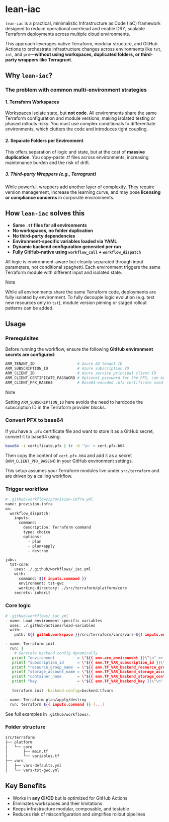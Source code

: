 # lean-iac

``lean-iac`` is a practical, minimalistic Infrastructure as Code (IaC) framework designed to reduce operational overhead and enable DRY, scalable Terraform deployments across multiple cloud environments.

This approach leverages native Terraform, modular structure, and GitHub Actions to orchestrate infrastructure changes across environments like ``tst``, ``int``, and ``prd``—**without using workspaces, duplicated folders, or third-party wrappers like Terragrunt**.

## Why ``lean-iac``?

### The problem with common multi-environment strategies

#### 1. Terraform Workspaces

Workspaces isolate state, but **not code**. All environments share the same Terraform configuration and module versions, making isolated testing or phased rollouts risky. You must use complex conditionals to differentiate environments, which clutters the code and introduces tight coupling.

#### 2. Separate Folders per Environment

This offers separation of logic and state, but at the cost of **massive duplication**. You copy-paste .tf files across environments, increasing maintenance burden and the risk of drift.

##### 3. Third-party Wrappers (e.g., Terragrunt)

While powerful, wrappers add another layer of complexity. They require version management, increase the learning curve, and may pose **licensing or compliance concerns** in corporate environments.

## How ```lean-iac``` solves this

- **Same ``.tf`` files for all environments**
- **No workspaces, no folder duplication**
- **No third-party dependencies**
- **Environment-specific variables loaded via YAML**
- **Dynamic backend configuration generated per run**
- **Fully GitHub-native using ``workflow_call`` + ``workflow_dispatch``**

All logic is environment-aware but cleanly separated through input parameters, not conditional spaghetti. Each environment triggers the same Terraform module with different input and isolated state.

> [!NOTE]
> While all environments share the same Terraform code, deployments are fully isolated by environment. To fully decouple logic evolution (e.g. test new resources only in ``tst``), module version pinning or staged rollout patterns can be added.

## Usage

### Prerequisites

Before running the workflow, ensure the following **GitHub environment secrets are configured**:

```bash
ARM_TENANT_ID                   # Azure AD tenant ID
ARM_SUBSCRIPTION_ID             # Azure subscription ID
ARM_CLIENT_ID                   # Azure service principal client ID
ARM_CLIENT_CERTIFICATE_PASSWORD # Optional password for the PFX, can be left empty
ARM_CLIENT_PFX_BASE64           # Base64-encoded .pfx certificate used for SPN authentication
```

> [!NOTE]
> Setting ``ARM_SUBSCRIPTION_ID`` here avoids the need to hardcode the subscription ID in the Terraform provider blocks.

### Convert PFX to base64

If you have a ``.pfx`` certificate file and want to store it as a GitHub secret, convert it to base64 using:

```bash
base64 -i certificate.pfx | tr -d '\n' > cert.pfx.b64
```

Then copy the content of ``cert.pfx.b64`` and add it as a secret (``ARM_CLIENT_PFX_BASE64``) in your GitHub environment settings.

This setup assumes your Terraform modules live under ``src/terraform`` and are driven by a calling workflow.

### Trigger workflow

```bash
# .github/workflows/provision-infra.yml
name: provision-infra
on:
  workflow_dispatch:
    inputs:
      command:
        description: Terraform command
        type: choice
        options:
          - plan
          - plan+apply
          - destroy

jobs:
  tst-core:
    uses: ./.github/workflows/_iac.yml
    with:
      command: ${{ inputs.command }}
      environment: tst-gwc
      working-directory: ./src/terraform/platform/core
    secrets: inherit
```

### Core logic

```bash
# .github/workflows/_iac.yml
- name: Load environment-specific variables
  uses: ./.github/actions/load-variables
  with:
    path: ${{ github.workspace }}/src/terraform/vars/vars-${{ inputs.environment }}.yml

- name: Terraform init
  run: |
    # Generate backend config dynamically
   printf "environment          = \"${{ env.arm_environment }}\"\n" >> $FILENAME
   printf "subscription_id      = \"${{ env.TF_VAR_subscription_id }}\"\n" >> $FILENAME
   printf "resource_group_name  = \"${{ env.TF_VAR_backend_resource_group_name }}\"\n" >> $FILENAME
   printf "storage_account_name = \"${{ env.TF_VAR_backend_storage_account_name }}\"\n" >> $FILENAME
   printf "container_name       = \"${{ env.TF_VAR_backend_storage_container_name }}\"\n" >> $FILENAME
   printf "key                  = \"${{ env.TF_VAR_backend_key }}\"\n" >> $FILENAME
   
   terraform init -backend-config=backend.tfvars

- name: Terraform plan/apply/destroy
  run: terraform ${{ inputs.command }} [...]
```

See full examples in ``.github/workflows/``.

### Folder structure

```bash
src/terraform
├── platform
│   └── core
│       ├── main.tf
│       └── variables.tf
├── vars
│   ├── vars-defaults.yml
│   └── vars-tst-gwc.yml
```

## Key Benefits

- Works in **any CI/CD** but is optimized for GitHub Actions
- Eliminates workspaces and their limitations
- Keeps infrastructure modular, composable, and testable
- Reduces risk of misconfiguration and simplifies rollout pipelines
